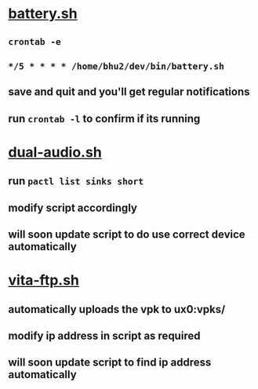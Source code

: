 # [battery.sh](https://github.com/bhu1-103/swiss-army-katana/blob/main/smaller-tools/battery.sh)

## `crontab -e`
## `*/5 * * * * /home/bhu2/dev/bin/battery.sh`
## save and quit and you'll get regular notifications
## run `crontab -l` to confirm if its running

# [dual-audio.sh](https://github.com/bhu1-103/swiss-army-katana/blob/main/smaller-tools/dual-audio.sh)

## run `pactl list sinks short`
## modify script accordingly
## will soon update script to do use correct device automatically

# [vita-ftp.sh](https://github.com/bhu1-103/swiss-army-katana/blob/main/smaller-tools/vita-ftp.sh)

## automatically uploads the vpk to ux0:vpks/
## modify ip address in script as required
## will soon update script to find ip address automatically
